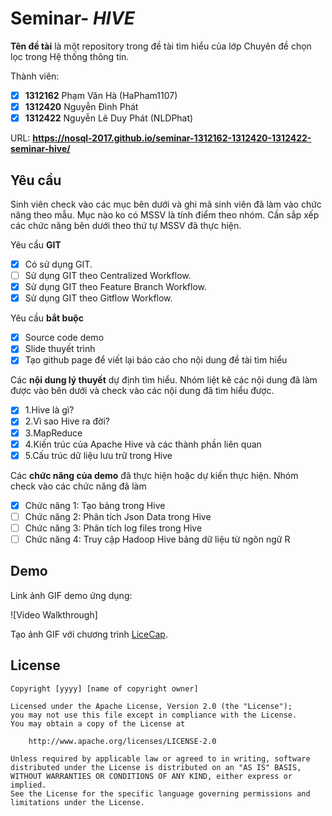 # Seminar- *HIVE*

**Tên đề tài** là một repository trong đề tài tìm hiểu của lớp Chuyên đề chọn lọc trong Hệ thống thông tin.

Thành viên:
* [x] **1312162** Phạm Văn Hà (HaPham1107)
* [x] **1312420** Nguyễn Đình Phát 
* [x] **1312422** Nguyễn Lê Duy Phát (NLDPhat)

URL: **https://nosql-2017.github.io/seminar-1312162-1312420-1312422-seminar-hive/**

## Yêu cầu

Sinh viên check vào các mục bên dưới và ghi mã sinh viên đã làm vào chức năng theo mẫu. Mục nào ko có MSSV là tính điểm theo nhóm. Cần sắp xếp các chức năng bên dưới theo thứ tự MSSV đã thực hiện.

Yêu cầu **GIT**
* [x] Có sử dụng GIT.
* [ ] Sử dụng GIT theo Centralized Workflow.
* [x] Sử dụng GIT theo Feature Branch Workflow.
* [x] Sử dụng GIT theo Gitflow Workflow.

Yêu cầu **bắt buộc**
* [x] Source code demo
* [x] Slide thuyết trình
* [x] Tạo github page để viết lại báo cáo cho nội dung đề tài tìm hiểu

Các **nội dung lý thuyết** dự định tìm hiểu. Nhóm liệt kê các nội dung đã làm được vào bên dưới và check vào các nội dung đã tìm hiểu được.
* [x] 1.Hive là gì?
* [x] 2.Vì sao Hive ra đời?
* [x] 3.MapReduce
* [x] 4.Kiến trúc của Apache Hive và các thành phần liên quan
* [x] 5.Cấu trúc dữ liệu lưu trữ trong Hive

Các **chức năng của demo** đã thực hiện hoặc dự kiến thực hiện. Nhóm check vào các chức năng đã làm
* [x] Chức năng 1: Tạo bảng trong Hive
* [ ] Chức năng 2: Phân tích Json Data trong Hive
* [ ] Chức năng 3: Phân tích log files trong Hive
* [ ] Chức năng 4: Truy cập Hadoop Hive bảng dữ liệu từ ngôn ngữ R 

## Demo

Link ảnh GIF demo ứng dụng:

![Video Walkthrough]

Tạo ảnh GIF với chương trình [LiceCap](http://www.cockos.com/licecap/).


## License

    Copyright [yyyy] [name of copyright owner]

    Licensed under the Apache License, Version 2.0 (the "License");
    you may not use this file except in compliance with the License.
    You may obtain a copy of the License at

        http://www.apache.org/licenses/LICENSE-2.0

    Unless required by applicable law or agreed to in writing, software
    distributed under the License is distributed on an "AS IS" BASIS,
    WITHOUT WARRANTIES OR CONDITIONS OF ANY KIND, either express or implied.
    See the License for the specific language governing permissions and
    limitations under the License.
